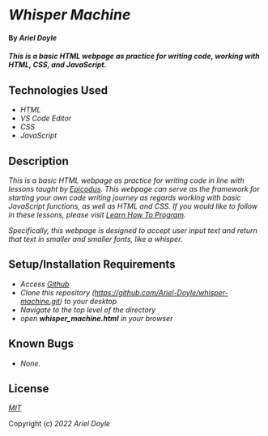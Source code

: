 # _Whisper Machine_

#### By _**Ariel Doyle**_

#### _This is a basic HTML webpage as practice for writing code, working with HTML, CSS, and JavaScript._

## Technologies Used

- _HTML_
- _VS Code Editor_
- _CSS_
- _JavaScript_

## Description

_This is a basic HTML webpage as practice for writing code in line with lessons taught by [Epicodus](https://www.epicodus.com). This webpage can serve as the framework for starting your own code writing journey as regards working with basic JavaScript functions, as well as HTML and CSS. If you would like to follow in these lessons, please visit [Learn How To Program](https://www.learnhowtoprogram.com/introduction-to-programming-part-time)._

_Specifically, this webpage is designed to accept user input text and return that text in smaller and smaller fonts, like a whisper._

## Setup/Installation Requirements

- _Access [Github](https://github.com/)_
- _Clone this repository (https://github.com/Ariel-Doyle/whisper-machine.git) to your desktop_
- _Navigate to the top level of the directory_
- _open **whisper_machine.html** in your browser_

## Known Bugs

- _None._

## License

_[MIT](https://choosealicense.com/licenses/mit/)_

Copyright (c) _2022_ _Ariel Doyle_
